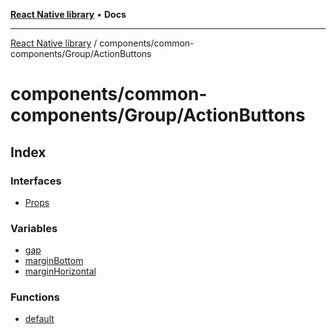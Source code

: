 [**React Native library**](../../../../index.md) • **Docs**

***

[React Native library](../../../../modules.md) / components/common-components/Group/ActionButtons

# components/common-components/Group/ActionButtons

## Index

### Interfaces

- [Props](interfaces/Props.md)

### Variables

- [gap](variables/gap.md)
- [marginBottom](variables/marginBottom.md)
- [marginHorizontal](variables/marginHorizontal.md)

### Functions

- [default](functions/default.md)
